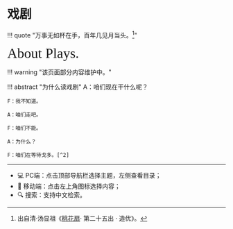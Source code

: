 # 戏剧


!!! quote "万事无如杯在手，百年几见月当头。[^1]"

<font size = 6 face = "SnellRoundHand" >About Plays.</font>

!!! warning "该页面部分内容维护中。"


!!! abstract "为什么读戏剧"
    A：咱们现在干什么呢？ 

    F：我不知道。 

    A：咱们走吧。 

    F：咱们不能。 

    A：为什么？ 

    F：咱们在等待戈多。[^2]


-----

- 💻 PC端：点击顶部导航栏选择主题，左侧查看目录；
- 📱 移动端：点击左上角图标选择内容；
- 🔍 搜索：支持中文检索。


[^1]: 出自清·汤显祖《[桃花扇](https://en.wikipedia.org/wiki/The_Peach_Blossom_Fan)· 第二十五出 · 造优》。
[^2]: 出自塞缪尔·贝克特戏剧《[等待戈多](https://en.wikipedia.org/wiki/Waiting_for_Godot)》。